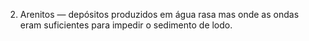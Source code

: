 ﻿2. Arenitos — depósitos produzidos em água rasa mas onde as ondas eram suficientes para impedir o sedimento de lodo.